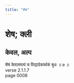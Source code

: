 ```yaml
---
title: "शेष"
---
```


# शेष; क्ली
## केवल, अल्प
शेषं केवलमल्पं च विद्यादेकार्थकं बुधः ॥ ७ ॥<br />verse 2.1.1.7<br />page 0008

